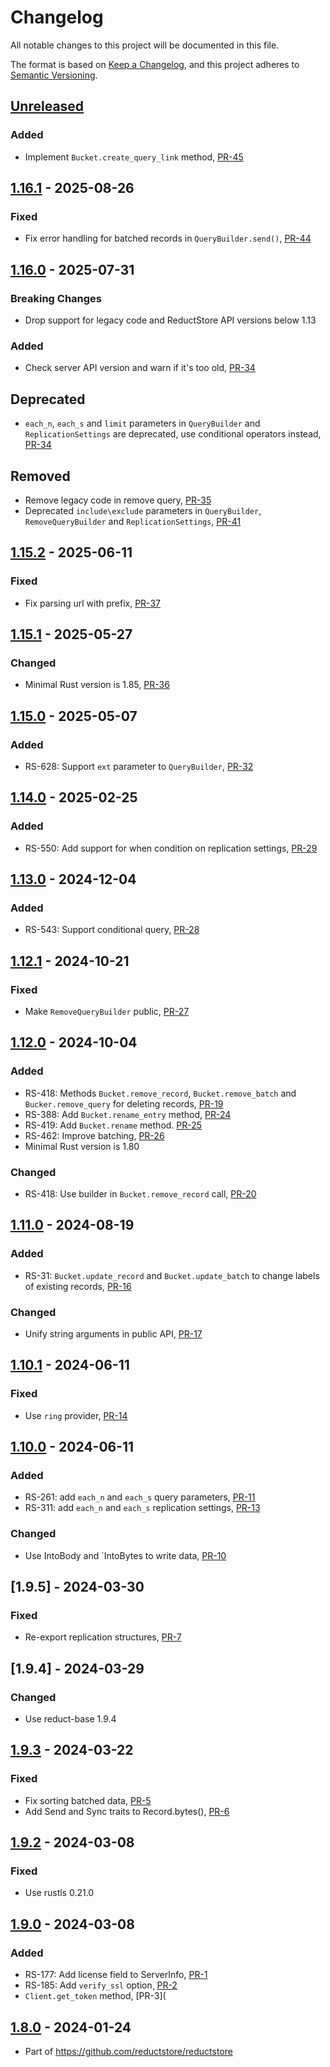 # Changelog

All notable changes to this project will be documented in this file.

The format is based on [Keep a Changelog](https://keepachangelog.com/en/1.0.0/),
and this project adheres to [Semantic Versioning](https://semver.org/spec/v2.0.0.html).

## [Unreleased]

### Added

- Implement `Bucket.create_query_link` method, [PR-45](https://github.com/reductstore/reduct-rs/pull/45)

## [1.16.1] - 2025-08-26

### Fixed

- Fix error handling for batched records in `QueryBuilder.send()`, [PR-44](https://github.com/reductstore/reduct-rs/pull/44)

## [1.16.0] - 2025-07-31

### Breaking Changes

- Drop support for legacy code and ReductStore API versions below 1.13

### Added

- Check server API version and warn if it's too old, [PR-34](https://github.com/reductstore/reduct-rs/pull/34)

## Deprecated

- `each_n`, `each_s` and `limit` parameters in `QueryBuilder` and `ReplicationSettings` are deprecated, use conditional operators instead,  [PR-34](https://github.com/reductstore/reduct-rs/pull/34)

## Removed

- Remove legacy code in remove query, [PR-35](https://github.com/reductstore/reduct-rs/pull/35)
- Deprecated `include\exclude` parameters in `QueryBuilder`, `RemoveQueryBuilder` and `ReplicationSettings`, [PR-41](https://github.com/reductstore/reduct-rs/pull/41)

## [1.15.2] - 2025-06-11

### Fixed

- Fix parsing url with prefix, [PR-37](https://github.com/reductstore/reduct-rs/pull/37)

## [1.15.1] - 2025-05-27

### Changed

- Minimal Rust version is 1.85, [PR-36](https://github.com/reductstore/reduct-rs/pull/36)

## [1.15.0] - 2025-05-07

### Added

- RS-628: Support `ext` parameter to `QueryBuilder`, [PR-32](https://github.com/reductstore/reduct-rs/pull/32)

## [1.14.0] - 2025-02-25

### Added

- RS-550: Add support for when condition on replication settings, [PR-29](https://github.com/reductstore/reduct-rs/pull/29)

## [1.13.0] - 2024-12-04

### Added

- RS-543: Support conditional query, [PR-28](https://github.com/reductstore/reduct-rs/pull/28)

## [1.12.1] - 2024-10-21

### Fixed

- Make `RemoveQueryBuilder` public, [PR-27](https://github.com/reductstore/reduct-rs/pull/27)

## [1.12.0] - 2024-10-04

### Added

- RS-418: Methods `Bucket.remove_record`, `Bucket.remove_batch` and `Bucker.remove_query` for deleting records, [PR-19](https://github.com/reductstore/reduct-rs/pull/19)
- RS-388: Add `Bucket.rename_entry` method, [PR-24](https://github.com/reductstore/reduct-rs/pull/24)
- RS-419: Add `Bucket.rename` method. [PR-25](https://github.com/reductstore/reduct-rs/pull/25)
- RS-462: Improve batching, [PR-26](https://github.com/reductstore/reduct-rs/pull/26)
- Minimal Rust version is 1.80

### Changed

- RS-418: Use builder in `Bucket.remove_record` call, [PR-20](https://github.com/reductstore/reduct-rs/pull/20)

## [1.11.0] - 2024-08-19

### Added

- RS-31: `Bucket.update_record` and `Bucket.update_batch` to change labels of existing records, [PR-16](https://github.com/reductstore/reduct-rs/pull/16)

### Changed

- Unify string arguments in public API, [PR-17](https://github.com/reductstore/reduct-rs/pull/17)

## [1.10.1] - 2024-06-11

### Fixed

- Use `ring` provider, [PR-14](https://github.com/reductstore/reduct-rs/pull/14)

## [1.10.0] - 2024-06-11

### Added

- RS-261: add `each_n` and `each_s` query parameters, [PR-11](https://github.com/reductstore/reduct-rs/pull/11)
- RS-311: add `each_n` and `each_s` replication settings, [PR-13](https://github.com/reductstore/reduct-rs/pull/13)

### Changed

- Use IntoBody and `IntoBytes to write data, [PR-10](https://github.com/reductstore/reduct-rs/pull/10)

## [1.9.5] - 2024-03-30

### Fixed

* Re-export replication structures, [PR-7](https://github.com/reductstore/reduct-rs/pull/7)

## [1.9.4] - 2024-03-29

### Changed

* Use reduct-base 1.9.4

## [1.9.3] - 2024-03-22

### Fixed

* Fix sorting batched data, [PR-5](https://github.com/reductstore/reduct-rs/pull/5)
* Add Send and Sync traits to Record.bytes(), [PR-6](https://github.com/reductstore/reduct-rs/pull/6)

## [1.9.2] - 2024-03-08

### Fixed

* Use rustls 0.21.0

## [1.9.0] - 2024-03-08

### Added

* RS-177: Add license field to ServerInfo, [PR-1](https://github.com/reductstore/reduct-rs/pull/1)
* RS-185: Add `verify_ssl` option¸ [PR-2](https://github.com/reductstore/reduct-rs/pull/2)
* `Client.get_token` method, [PR-3](

## [1.8.0] - 2024-01-24

* Part of https://github.com/reductstore/reductstore

[Unreleased]: https://github.com/reductstore/reduct-rs/compare/v1.16.1...HEAD

[1.16.1]: https://github.com/reductstore/reduct-rs/compare/v1.16.0...v1.16.1

[1.16.0]: https://github.com/reductstore/reduct-rs/compare/v1.15.2...v1.16.0

[1.15.2]: https://github.com/reductstore/reduct-rs/compare/v1.15.1...v1.15.2

[1.15.1]: https://github.com/reductstore/reduct-rs/compare/v1.15.0...v1.15.1

[1.15.0]: https://github.com/reductstore/reduct-rs/compare/v1.14.0...v1.15.0

[1.14.0]: https://github.com/reductstore/reduct-rs/compare/v1.13.0...v1.14.0

[1.13.0]: https://github.com/reductstore/reduct-rs/compare/v1.12.1...v1.13.0

[1.12.1]: https://github.com/reductstore/reduct-rs/compare/v1.12.0...v1.12.1

[1.12.0]: https://github.com/reductstore/reduct-rs/compare/v1.11.0...v1.12.0

[1.11.0]: https://github.com/reductstore/reduct-rs/compare/v1.10.1...v1.11.0

[1.10.1]: https://github.com/reductstore/reduct-rs/compare/v1.10.0...v1.10.1

[1.10.0]: https://github.com/reductstore/reduct-rs/compare/v1.9.2...v1.10.0

[1.9.3]: https://github.com/reductstore/reduct-rs/compare/v1.9.2...v1.9.3

[1.9.2]: https://github.com/reductstore/reduct-rs/compare/v1.9.0...v1.9.2

[1.9.0]: https://github.com/reductstore/reduct-rs/compare/v1.8.0...v1.9.0

[1.8.0]: https://github.com/reductstore/reduct-rs/compare/tag/v1.8.0
